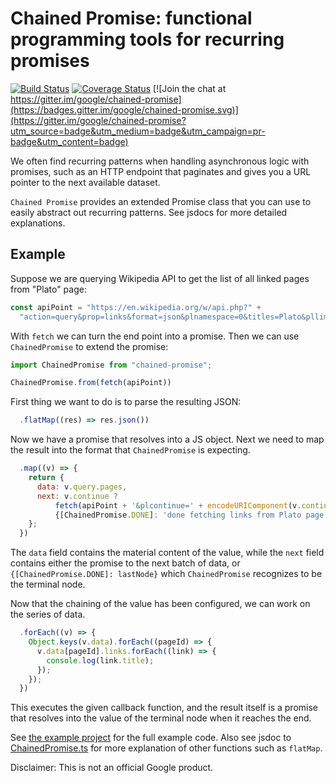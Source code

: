 # Chained Promise: functional programming tools for recurring promises

[![Build Status](https://travis-ci.org/google/chained-promise.svg?branch=travis-ci)](https://travis-ci.org/google/chained-promise) [![Coverage Status](https://coveralls.io/repos/google/chained-promise/badge.svg?branch=master&service=github)](https://coveralls.io/github/google/chained-promise?branch=master) [![Join the chat at https://gitter.im/google/chained-promise](https://badges.gitter.im/google/chained-promise.svg)](https://gitter.im/google/chained-promise?utm_source=badge&utm_medium=badge&utm_campaign=pr-badge&utm_content=badge)

We often find recurring patterns when handling asynchronous logic with promises, such as an HTTP endpoint that paginates and gives you a URL pointer to the next available dataset.

`Chained Promise` provides an extended Promise class that you can use to easily abstract out recurring patterns. See jsdocs for more detailed explanations.

## Example

Suppose we are querying Wikipedia API to get the list of all linked pages from "Plato" page:

```javascript
const apiPoint = "https://en.wikipedia.org/w/api.php?" +
  "action=query&prop=links&format=json&plnamespace=0&titles=Plato&pllimit=500";
```

With `fetch` we can turn the end point into a promise. Then we can use `ChainedPromise` to extend the promise:

```javascript
import ChainedPromise from "chained-promise";

ChainedPromise.from(fetch(apiPoint))
```

First thing we want to do is to parse the resulting JSON:

```javascript
  .flatMap((res) => res.json())
```

Now we have a promise that resolves into a JS object. Next we need to map the result into the format that `ChainedPromise` is expecting.

```javascript
  .map((v) => {
    return {
      data: v.query.pages,
      next: v.continue ?
          fetch(apiPoint + '&plcontinue=' + encodeURIComponent(v.continue.plcontinue)) :
          {[ChainedPromise.DONE]: 'done fetching links from Plato page'}
    };
  })
```

The `data` field contains the material content of the value, while the `next` field contains either the promise to the next batch of data, or `{[ChainedPromise.DONE]: lastNode}` which `ChainedPromise` recognizes to be the terminal node.

Now that the chaining of the value has been configured, we can work on the series of data.

```javascript
  .forEach((v) => {
    Object.keys(v.data).forEach((pageId) => {
      v.data[pageId].links.forEach((link) => {
        console.log(link.title);
      });
    });
  })
```

This executes the given callback function, and the result itself is a promise that resolves into the value of the terminal node when it reaches the end.

See [the example project](examples/wikipedia-list-links) for the full example code. Also see jsdoc to [ChainedPromise.ts](src/ChainedPromise.js) for more explanation of other functions such as `flatMap`.

Disclaimer: This is not an official Google product.
